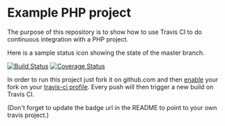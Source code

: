 Example PHP project
===================

The purpose of this repository is to show how to use Travis CI to do
continuous integration with a PHP project.

Here is a sample status icon showing the state of the master branch.

[![Build Status](https://travis-ci.org/andy-g/php.svg?branch=mukuru)](https://travis-ci.org/andy-g/php)
[![Coverage Status](https://coveralls.io/repos/github/andy-g/php/badge.svg?branch=mukuru)](https://coveralls.io/github/andy-g/php?branch=mukuru)

In order to run this project just fork it on github.com and then [enable](http://about.travis-ci.org/docs/user/getting-started/)
your fork on your [travis-ci profile](http://travis-ci.org/profile). Every push will then trigger a new build on Travis CI.

(Don't forget to update the badge url in the README to point to your own travis project.)
